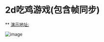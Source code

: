 # 2d吃鸡游戏(包含帧同步)

** [演示地址:](https://b23.tv/3G5gP1U )

![image](https://github.com/user-attachments/assets/81dcfded-7b51-4443-9d99-e995488f3d9e)
